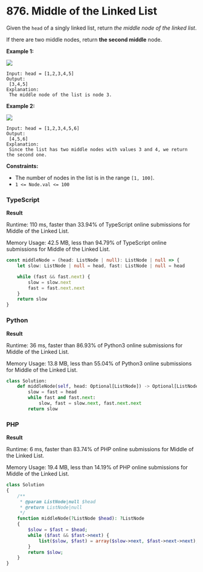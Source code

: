 # 876. Middle of the Linked List

Given the `head` of a singly linked list, return _the middle node of the linked list_.

If there are two middle nodes, return **the second middle** node.

**Example 1:**

![](https://assets.leetcode.com/uploads/2021/07/23/lc-midlist1.jpg)

```
Input: head = [1,2,3,4,5]
Output:
 [3,4,5]
Explanation:
 The middle node of the list is node 3.
```

**Example 2:**

![](https://assets.leetcode.com/uploads/2021/07/23/lc-midlist2.jpg)

```
Input: head = [1,2,3,4,5,6]
Output:
 [4,5,6]
Explanation:
 Since the list has two middle nodes with values 3 and 4, we return the second one.
```

**Constraints:**

* The number of nodes in the list is in the range `[1, 100]`.
* `1 <= Node.val <= 100`

### TypeScript

**Result**

Runtime: 110 ms, faster than 33.94% of TypeScript online submissions for Middle of the Linked List.

Memory Usage: 42.5 MB, less than 94.79% of TypeScript online submissions for Middle of the Linked List.

```typescript
const middleNode = (head: ListNode | null): ListNode | null => {
    let slow: ListNode | null = head, fast: ListNode | null = head

    while (fast && fast.next) {
        slow = slow.next
        fast = fast.next.next
    }
    return slow
}
```

### Python

**Result**

Runtime: 36 ms, faster than 86.93% of Python3 online submissions for Middle of the Linked List.

Memory Usage: 13.8 MB, less than 55.04% of Python3 online submissions for Middle of the Linked List.

```python
class Solution:
    def middleNode(self, head: Optional[ListNode]) -> Optional[ListNode]:
        slow = fast = head
        while fast and fast.next:
            slow, fast = slow.next, fast.next.next
        return slow
```

### PHP

**Result**

Runtime: 6 ms, faster than 83.74% of PHP online submissions for Middle of the Linked List.

Memory Usage: 19.4 MB, less than 14.19% of PHP online submissions for Middle of the Linked List.

```php
class Solution
{
    /**
     * @param ListNode|null $head
     * @return ListNode|null
     */
    function middleNode(?ListNode $head): ?ListNode
    {
        $slow = $fast = $head;
        while ($fast && $fast->next) {
            list($slow, $fast) = array($slow->next, $fast->next->next);
        }
        return $slow;
    }
}
```


